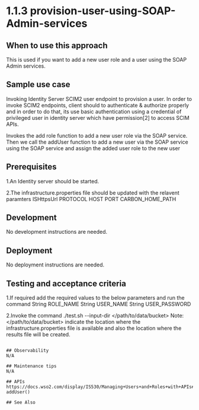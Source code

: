 # 1.1.3 provision-user-using-SOAP-Admin-services 

## When to use this approach

This is used if you want to add a new user role and a user using the SOAP Admin services.

## Sample use case
Invoking Identity Server SCIM2 user endpoint to provision a user. In order to invoke SCIM2 endpoints, client should to authenticate & authorize properly and in order to do that, its use basic authentication using a credential of privileged user in identity server which have permission[2] to access SCIM APIs.

Invokes the add role function to add a new user role via the SOAP service. Then we call the addUser function to add a new user via the SOAP service using the SOAP service and assign the added user role to the new user

## Prerequisites
1.An Identity server should be started. 

2.The infrastructure.properties file should be updated with the relavent paramters
ISHttpsUrl
PROTOCOL
HOST
PORT
CARBON_HOME_PATH
## Development 
No development instructions are needed.

## Deployment
No deployment instructions are needed.

## Testing and acceptance criteria

1.If required add the required values to the below parameters and run the command 
String ROLE_NAME
String USER_NAME
String USER_PASSWORD

2.Invoke the command ./test.sh --input-dir </path/to/data/bucket>
Note:</path/to/data/bucket> indicate the location where the infrastructure.properties file is available and also the location where the results file will be created.


```

## Observability
N/A

## Maintenance tips
N/A

## APIs
https://docs.wso2.com/display/IS530/Managing+Users+and+Roles+with+APIs#ManagingUsersandRoleswithAPIs-addUser()

## See Also
